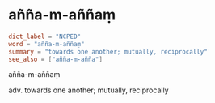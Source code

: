 # añña-m-aññaṃ

``` toml
dict_label = "NCPED"
word = "añña-m-aññaṃ"
summary = "towards one another; mutually, reciprocally"
see_also = ["añña-m-añña"]
```

añña\-m\-aññaṃ

adv. towards one another; mutually, reciprocally

